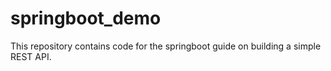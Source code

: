 # springboot_demo

This repository contains code for the springboot guide on building a simple REST API.
